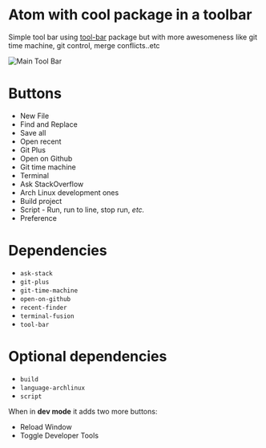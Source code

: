 # Atom with cool package in a toolbar

Simple tool bar using [tool-bar](https://atom.io/packages/tool-bar) package but with more awesomeness like
git time machine, git control, merge conflicts..etc

![Main Tool Bar](http://imgur.com/D1jn4Vv)

# Buttons

* New File
* Find and Replace
* Save all
* Open recent
* Git Plus
* Open on Github
* Git time machine
* Terminal
* Ask StackOverflow
* Arch Linux development ones
* Build project
* Script - Run, run to line, stop run, *etc.*
* Preference

# Dependencies

* `ask-stack`
* `git-plus`
* `git-time-machine`
* `open-on-github`
* `recent-finder`
* `terminal-fusion`
* `tool-bar`

# Optional dependencies
* `build`
* `language-archlinux`
* `script`

When in **dev mode** it adds two more buttons:

* Reload Window
* Toggle Developer Tools

